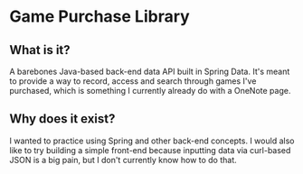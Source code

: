 # Game Purchase Library

## What is it?

A barebones Java-based back-end data API built in Spring Data. It's meant to provide a way to record, access and search through games I've purchased, which is something I currently already do with a OneNote page.

## Why does it exist?

I wanted to practice using Spring and other back-end concepts. I would also like to try building a simple front-end because inputting data via curl-based JSON is a big pain, but I don't currently know how to do that.
